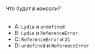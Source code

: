 ###### Что будет в консоли?

-   A: `Lydia` и `undefined`
-   B: `Lydia` и `ReferenceError`
-   C: `ReferenceError` и `21`
-   D: `undefined` и `ReferenceError`
